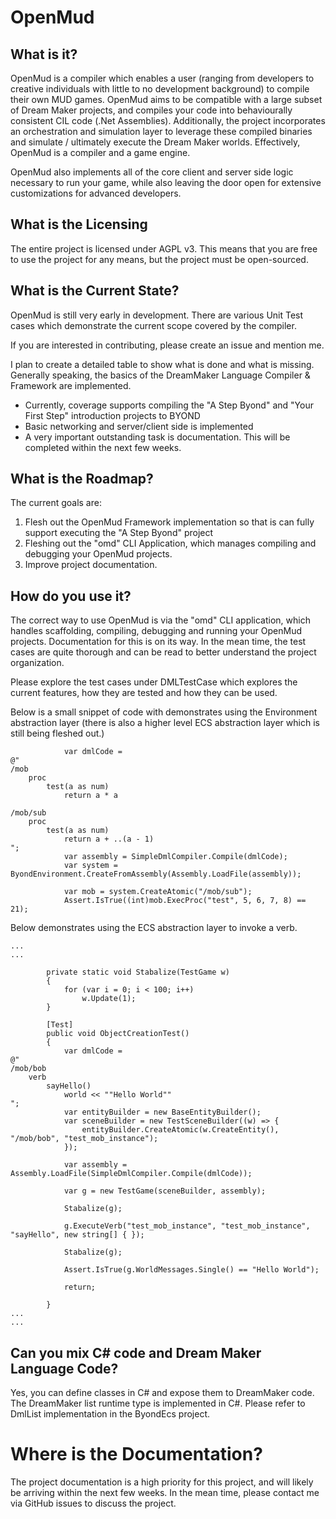 # OpenMud


## What is it?

OpenMud is a compiler which enables a user (ranging from developers to creative individuals with little to no development background) to compile their own MUD games. OpenMud aims to be compatible with a large subset of Dream Maker projects, and compiles your code into behaviourally consistent CIL code (.Net Assemblies). Additionally, the project incorporates an orchestration and simulation layer to leverage these compiled binaries and simulate / ultimately execute the Dream Maker worlds. Effectively, OpenMud is a compiler and a game engine.

OpenMud also implements all of the core client and server side logic necessary to run your game, while also leaving the door open for extensive customizations for advanced developers.

## What is the Licensing
The entire project is licensed under AGPL v3. This means that you are free to use the project for any means, but the project must be open-sourced.

## What is the Current State?

OpenMud is still very early in development. There are various Unit Test cases which demonstrate the current scope covered by the compiler.

If you are interested in contributing, please create an issue and mention me.

I plan to create a detailed table to show what is done and what is missing. Generally speaking, the basics of the DreamMaker Language Compiler & Framework are implemented.

* Currently, coverage supports compiling the "A Step Byond" and "Your First Step" introduction projects to BYOND
* Basic networking and server/client side is implemented
* A very important outstanding task is documentation. This will be completed within the next few weeks.

## What is the Roadmap?

The current goals are:

1. Flesh out the OpenMud Framework implementation so that is can fully support executing the "A Step Byond" project
2. Fleshing out the "omd" CLI Application, which manages compiling and debugging your OpenMud projects.
3. Improve project documentation.

## How do you use it?

The correct way to use OpenMud is via the "omd" CLI application, which handles scaffolding, compiling, debugging and running your OpenMud projects. Documentation for this is on its way. In the mean time, the test cases are quite thorough and can be read to better understand the project organization.

Please explore the test cases under DMLTestCase which explores the current features, how they are tested and how they can be used.

Below is a small snippet of code with demonstrates using the Environment abstraction layer (there is also a higher level ECS abstraction layer which is still being fleshed out.)

```
            var dmlCode =
@"
/mob
    proc
        test(a as num)
            return a * a

/mob/sub
    proc
        test(a as num)
            return a + ..(a - 1)
";
            var assembly = SimpleDmlCompiler.Compile(dmlCode);
            var system = ByondEnvironment.CreateFromAssembly(Assembly.LoadFile(assembly));

            var mob = system.CreateAtomic("/mob/sub");
            Assert.IsTrue((int)mob.ExecProc("test", 5, 6, 7, 8) == 21);
```

Below demonstrates using the ECS abstraction layer to invoke a verb.
```
...
...

        private static void Stabalize(TestGame w)
        {
            for (var i = 0; i < 100; i++)
                w.Update(1);
        }

        [Test]
        public void ObjectCreationTest()
        {
            var dmlCode =
@"
/mob/bob
    verb
        sayHello()
            world << ""Hello World""
";
            var entityBuilder = new BaseEntityBuilder();
            var sceneBuilder = new TestSceneBuilder((w) => {
                entityBuilder.CreateAtomic(w.CreateEntity(), "/mob/bob", "test_mob_instance");
            });

            var assembly = Assembly.LoadFile(SimpleDmlCompiler.Compile(dmlCode));

            var g = new TestGame(sceneBuilder, assembly);

            Stabalize(g);

            g.ExecuteVerb("test_mob_instance", "test_mob_instance", "sayHello", new string[] { });

            Stabalize(g);

            Assert.IsTrue(g.WorldMessages.Single() == "Hello World");

            return;

        }
...
...
```


## Can you mix C# code and Dream Maker Language Code?
Yes, you can define classes in C# and expose them to DreamMaker code. The DreamMaker list runtime type is implemented in C#. Please refer to DmlList implementation in the ByondEcs project.

# Where is the Documentation?
The project documentation is a high priority for this project, and will likely be arriving within the next few weeks. In the mean time, please contact me via GitHub issues to discuss the project.